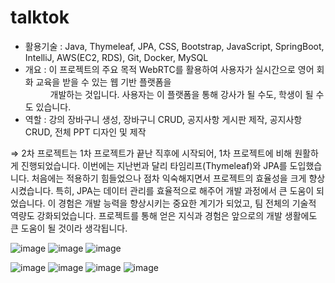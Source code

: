 # talktok
- 활용기술 : Java, Thymeleaf, JPA, CSS, Bootstrap, JavaScript, SpringBoot, IntelliJ, AWS(EC2, RDS), Git, Docker, MySQL
- 개요 : 이 프로젝트의 주요 목적 WebRTC를 활용하여 사용자가 실시간으로 영어 회화 교육을 받을 수 있는 웹 기반 플랫폼을<br/>   &nbsp;&nbsp;
  개발하는 것입니다. 사용자는 이 플랫폼을 통해 강사가 될 수도, 학생이 될 수도 있습니다.
- 역할 : 강의 장바구니 생성, 장바구니 CRUD, 공지사항 게시판 제작, 공지사항 CRUD, 전체 PPT 디자인 및 제작

⇒ 2차 프로젝트는 1차 프로젝트가 끝난 직후에 시작되어, 1차 프로젝트에 비해 원활하게 진행되었습니다. 이번에는 지난번과 달리 타임리프(Thymeleaf)와 JPA를 도입했습니다. 처음에는 적용하기 힘들었으나 점차 익숙해지면서 프로젝트의 효율성을 크게 향상시켰습니다. 특히, JPA는 데이터 관리를 효율적으로 해주어 개발 과정에서 큰 도움이 되었습니다.
이 경험은 개발 능력을 향상시키는 중요한 계기가 되었고, 팀 전체의 기술적 역량도 강화되었습니다. 프로젝트를 통해 얻은 지식과 경험은 앞으로의 개발 생활에도 큰 도움이 될 것이라 생각됩니다.

![image](https://github.com/swon98/talktok/assets/151439046/51adf242-7212-4271-9273-5d4ddd36747c)
![image](https://github.com/swon98/talktok/assets/151439046/1c740a13-a7b4-4788-ae1a-6840c9fcba9b)
![image](https://github.com/swon98/talktok/assets/151439046/c3435975-2c01-4d07-ad71-daa2cb561ce2)

![image](https://github.com/swon98/talktok/assets/151439046/a44e6a44-69a9-4efe-be3d-3914be5f82f1)
![image](https://github.com/swon98/talktok/assets/151439046/291d8fb1-b017-4474-a2b5-b0863552a7ec)
![image](https://github.com/swon98/talktok/assets/151439046/ec839638-73c7-424d-86f5-c7e8e6bf5e25)
![image](https://github.com/swon98/talktok/assets/151439046/722c7467-ccbc-4eb3-acfc-addd8e3a9ae5)



